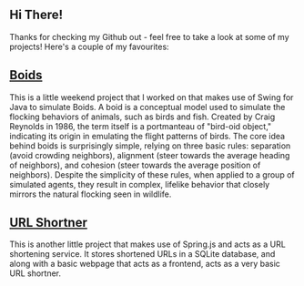 ## Hi There!
Thanks for checking my Github out - feel free to take a look at some of my projects! Here's a couple of my favourites:

## [Boids](https://github.com/samuellogan/boids)
This is a little weekend project that I worked on that makes use of Swing for Java to simulate Boids. A boid is a conceptual model used to simulate the flocking behaviors of animals, such as birds and fish. Created by Craig Reynolds in 1986, the term itself is a portmanteau of "bird-oid object," indicating its origin in emulating the flight patterns of birds. The core idea behind boids is surprisingly simple, relying on three basic rules: separation (avoid crowding neighbors), alignment (steer towards the average heading of neighbors), and cohesion (steer towards the average position of neighbors). Despite the simplicity of these rules, when applied to a group of simulated agents, they result in complex, lifelike behavior that closely mirrors the natural flocking seen in wildlife.

## [URL Shortner](https://github.com/samuellogan/shorturl)
This is another little project that makes use of Spring.js and acts as a URL shortening service. It stores shortened URLs in a SQLite database, and along with a basic webpage that acts as a frontend, acts as a very basic URL shortner.

